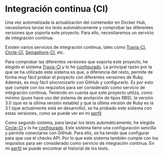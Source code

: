 # Integración continua (CI)

Una vez automatizada la actualización del contenedor en Docker Hub, 
necesitamos lanzar los tests automáticamente y comprobar las diferentes versiones
que soporta este proyecto. Para ello, necesitaremos un servicio de integración continua.

Existen varios servicios de integración continua, tales como [Travis-CI](https://www.travis-ci.com/), 
[Circle-CI](https://circleci.com/), [Semaphore-CI](https://semaphoreci.com/), etc.

Para comprobar las diferentes versiones que soporta este proyecto, he elegido el sistema 
[Travis-CI](https://www.travis-ci.com/) y lo he [configurado](https://github.com/paula1999/Tune-in/blob/main/.travis.yml). 
La principal razón por la que se ha utilizado este sistema es que, a diferencia del resto, 
permite de forma muy fácil probar el proyecto con diferentes versiones de Ruby. Además, 
es muy fácil sincronizarlo con GitHub y configurarlo. Es por esto que cumple con los requisitos para 
ser considerado como servicio de integración continua.
Teniendo en cuenta que este proyecto utiliza, 
como mínimo (pues hace uso del sistema de anotación de tipos RBS), la versión 
3.0 (que es la última versión estable) y que la última versión de Ruby es la 3.1 (que actualmente está en desarrollo),
se ha probado este sistema con estas versiones, como se puede ver en mi 
[perfil](https://app.travis-ci.com/github/paula1999/Tune-in)

Como segundo sistema, para lanzar los tests automáticamente, he elegido [Circle-CI](https://circleci.com/) 
y lo he [configurado](https://github.com/paula1999/Tune-in/blob/main/.circleci/config.yml). Este sistema 
tiene una configuración sencilla y permite conectarse con GitHub. Para ello, se ha tenido 
que configurar para que use el checks API. Por lo que este sistema también cumple con los requisitos para ser considerado 
como servicio de integración continua. En mi [perfil](https://app.circleci.com/pipelines/github/paula1999/Tune-in)
se puede encontrar el historial de los tests.